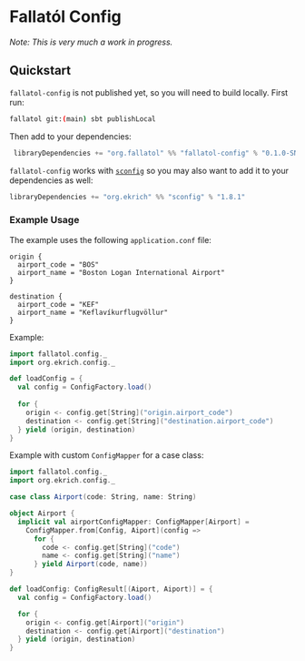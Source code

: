 # Fallatól Config

_Note: This is very much a work in progress._

## Quickstart
`fallatol-config` is not published yet, so you will need to build locally. First run:

```bash
fallatol git:(main) sbt publishLocal
```

Then add to your dependencies:

```sbt
 libraryDependencies += "org.fallatol" %% "fallatol-config" % "0.1.0-SNAPSHOT"
```

`fallatol-config` works with [`sconfig`](https://github.com/ekrich/sconfig/) so you may also want to add it to your dependencies as well:

```sbt
libraryDependencies += "org.ekrich" %% "sconfig" % "1.8.1"
```

### Example Usage
The example uses the following `application.conf` file:

```hocon
origin {
  airport_code = "BOS"
  airport_name = "Boston Logan International Airport"
}

destination {
  airport_code = "KEF"
  airport_name = "Keflavíkurflugvöllur"
}
```

Example:

```scala
import fallatol.config._
import org.ekrich.config._

def loadConfig = {
  val config = ConfigFactory.load()
  
  for {
    origin <- config.get[String]("origin.airport_code")
    destination <- config.get[String]("destination.airport_code")
  } yield (origin, destination)
}
```

Example with custom `ConfigMapper` for a case class:

```scala
import fallatol.config._
import org.ekrich.config._

case class Airport(code: String, name: String)

object Airport {
  implicit val airportConfigMapper: ConfigMapper[Airport] =
    ConfigMapper.from[Config, Aiport](config =>
      for {
        code <- config.get[String]("code")
        name <- config.get[String]("name")
      } yield Airport(code, name))
}

def loadConfig: ConfigResult[(Aiport, Aiport)] = {
  val config = ConfigFactory.load()

  for {
    origin <- config.get[Airport]("origin")
    destination <- config.get[Airport]("destination")
  } yield (origin, destination)
}
```
